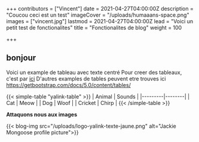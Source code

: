 +++
contributors = ["Vincent"]
date = 2021-04-27T04:00:00Z
description = "Coucou ceci est un test"
imageCover = "/uploads/humaaans-space.png"
images = ["vincent.jpg"]
lastmod = 2021-04-27T04:00:00Z
lead = "Voici un petit test de fonctionalites"
title = "Fonctionalites de blog"
weight = 100

+++
## bonjour

Voici un example de tableau avec texte centré
Pour creer des tableaux, c'est par [ici](https://www.tablesgenerator.com/markdown_tables)
D'autres examples de tables peuvent etre trouves ici https://getbootstrap.com/docs/5.0/content/tables/

{{< simple-table "yalink-table" >}}
| Animal | Sounds |
|---------|--------|
| Cat | Meow |
| Dog | Woof |
| Cricket | Chirp |
{{< /simple-table >}}

**Attaquons nous aux images**

{{< blog-img src="/uploads/logo-yalink-texte-jaune.png" alt="Jackie Mongoose profile picture">}}